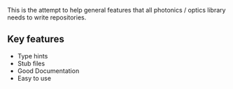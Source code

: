 This is the attempt to help general features that all photonics / optics library needs to write repositories.

## Key features

- Type hints
- Stub files
- Good Documentation
- Easy to use
